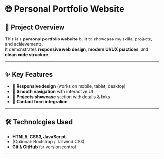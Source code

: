 # 🌐 Personal Portfolio Website  

## 📖 Project Overview  
This is a **personal portfolio website** built to showcase my skills, projects, and achievements.  
It demonstrates **responsive web design**, **modern UI/UX practices**, and **clean code structure**.  

---

## ✨ Key Features  
- 📱 **Responsive design** (works on mobile, tablet, desktop)  
- 🎨 **Smooth navigation** with interactive UI  
- 📂 **Projects showcase** section with details & links  
- 📧 **Contact form integration**  

---

## 🛠️ Technologies Used  
- **HTML5, CSS3, JavaScript**  
- (Optional: Bootstrap / Tailwind CSS)  
- **Git & GitHub** for version control  

---


